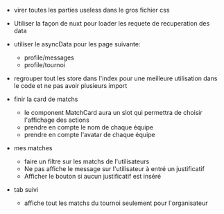 - virer toutes les parties useless dans le gros fichier css
- Utiliser la façon de nuxt pour loader les requete de recuperation des data

- utiliser le asyncData pour les page suivante:

  - profile/messages
  - profile/tournoi

- regrouper tout les store dans l'index pour une meilleure utilisation dans le code et ne pas avoir plusieurs import
- finir la card de matchs

  - le component MatchCard aura un slot qui permettra de choisir l'affichage des actions
  - prendre en compte le nom de chaque équipe
  - prendre en compte l'avatar de chaque équipe

- mes matches

  - faire un filtre sur les matchs de l'utilisateurs
  - Ne pas affiche le message sur l'utilisateur à entré un justificatif
  - Afficher le bouton si aucun justificatif est inséré

- tab suivi
  - affiche tout les matchs du tournoi seulement pour l'organisateur
